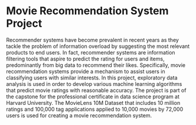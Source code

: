 # Movie Recommendation System Project

Recommender systems have become prevalent in recent years as they tackle the problem of information overload by suggesting the most relevant products to end users. In fact, recommender systems are information filtering tools that aspire to predict the rating for users and items, predominantly from big data to recommend their likes. Specifically, movie recommendation systems provide a mechanism to assist users in classifying users with similar interests. In this project, exploratory data analysis is used in order to develop various machine learning algorithms that predict movie ratings with reasonable accuracy. The project is part of the capstone for the professional certificate in data science program at Harvard University. The MovieLens 10M Dataset that includes 10 million ratings and 100,000 tag applications applied to 10,000 movies by 72,000 users is used for creating a movie recommendation system.
